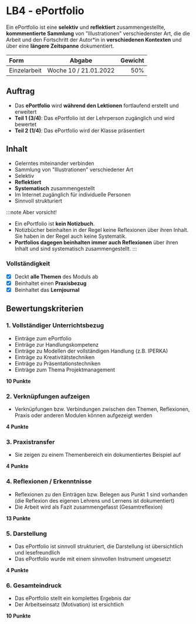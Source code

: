 # LB4 - ePortfolio

Ein ePortfolio ist eine **selektiv** und **reflektiert** zusammengestellte, **kommmentierte Sammlung** von "Illustrationen" verschiedenster Art, die die Arbeit und den Fortschritt der Autor\*in in **verschiedenen Kontexten** und über eine **längere Zeitspanne** dokumentiert.

**Form**|**Abgabe**|**Gewicht**
:---|:---:|---:
Einzelarbeit | Woche 10 / 21.01.2022 | 50%

## Auftrag

* Das **ePortfolio** wird **während den Lektionen** fortlaufend erstellt und erweitert
* **Teil 1 (3/4)**: Das ePortfolio ist der Lehrperson zugänglich und wird bewertet
* **Teil 2 (1/4)**: Das ePortfolio wird der Klasse präsentiert

## Inhalt

* Gelerntes miteinander verbinden
* Sammlung von "Illustrationen" verschiedener Art
* Selektiv
* **Reflektiert**
* **Systematisch** zusammengestellt
* Im Internet zugänglich für individuelle Personen
* Sinnvoll strukturiert

:::note Aber vorsicht!
- Ein ePortfolio ist **kein Notizbuch**.
- Notizbücher beinhalten in der Regel keine Reflexionen über ihren Inhalt. Sie haben in der Regel auch keine Systematik.
- **Portfolios dagegen beinhalten immer auch Reflexionen** über ihren Inhalt und sind systematisch zusammengestellt.
:::

### Vollständigkeit

* [x] Deckt **alle Themen** des Moduls ab
* [x] Beinhaltet einen **Praxisbezug**
* [x] Beinhaltet das **Lernjournal**

## Bewertungskriterien

### 1. Vollständiger Unterrichtsbezug

* Einträge zum ePortfolio
* Einträge zur Handlungskompetenz
* Einträge zu Modellen der vollständigen Handlung (z.B. IPERKA)
* Einträge zu Kreativitätstechniken
* Einträge zu Präsentationstechniken
* Einträge zum Thema Projektmanagement

**10 Punkte**

### 2. Verknüpfungen aufzeigen

* Verknüpfungen bzw. Verbindungen zwischen den Themen, Reflexionen, Praxis oder anderen Modulen können aufgezeigt werden

**4 Punkte**

### 3. Praxistransfer

* Sie zeigen zu einem Themenbereich ein dokumentiertes Beispiel auf

**4 Punkte**

### 4. Reflexionen / Erkenntnisse

* Reflexionen zu den Einträgen bzw. Belegen aus Punkt 1 sind vorhanden (die Reflexion des eigenen Lehrens und Lernens ist dokumentiert)
* Die Arbeit wird als Fazit zusammengefasst (Gesamtreflexion)

**13 Punkte**

### 5. Darstellung

* Das ePortfolio ist sinnvoll strukturiert, die Darstellung ist übersichtlich und lesefreundlich
* Das ePortfolio wurde mit einem sinnvollen Instrument umgesetzt

**4 Punkte**

### 6. Gesamteindruck 

* Das ePortfolio stellt ein komplettes Ergebnis dar
* Der Arbeitseinsatz (Motivation) ist ersichtlich

**10 Punkte**
